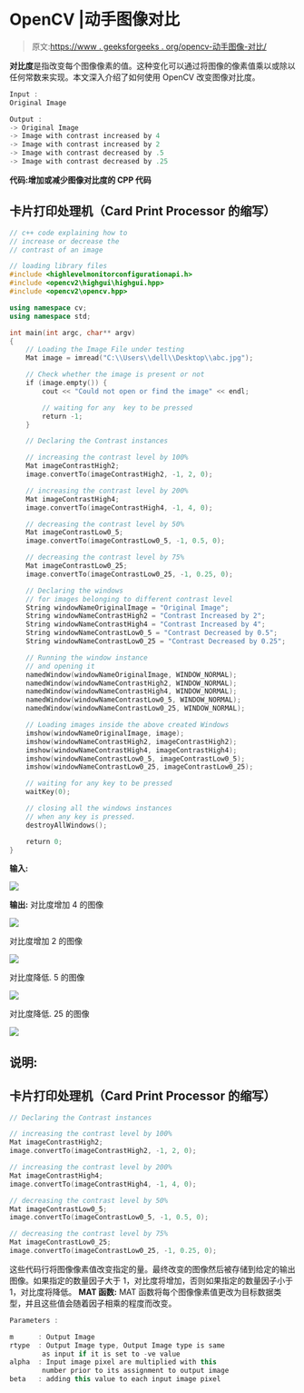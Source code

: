 # OpenCV |动手图像对比

> 原文:[https://www . geeksforgeeks . org/opencv-动手图像-对比/](https://www.geeksforgeeks.org/opencv-hands-on-image-contrast/)

**对比度**是指改变每个图像像素的值。这种变化可以通过将图像的像素值乘以或除以任何常数来实现。本文深入介绍了如何使用 OpenCV 改变图像对比度。

```cpp
Input : 
Original Image

Output : 
-> Original Image
-> Image with contrast increased by 4
-> Image with contrast increased by 2
-> Image with contrast decreased by .5
-> Image with contrast decreased by .25
```

**代码:增加或减少图像对比度的 CPP 代码**

## 卡片打印处理机（Card Print Processor 的缩写）

```cpp
// c++ code explaining how to
// increase or decrease the
// contrast of an image

// loading library files
#include <highlevelmonitorconfigurationapi.h>
#include <opencv2\highgui\highgui.hpp>
#include <opencv2\opencv.hpp>

using namespace cv;
using namespace std;

int main(int argc, char** argv)
{
    // Loading the Image File under testing
    Mat image = imread("C:\\Users\\dell\\Desktop\\abc.jpg");

    // Check whether the image is present or not
    if (image.empty()) {
        cout << "Could not open or find the image" << endl;

        // waiting for any  key to be pressed
        return -1;
    }

    // Declaring the Contrast instances

    // increasing the contrast level by 100%
    Mat imageContrastHigh2;
    image.convertTo(imageContrastHigh2, -1, 2, 0);

    // increasing the contrast level by 200%
    Mat imageContrastHigh4;
    image.convertTo(imageContrastHigh4, -1, 4, 0);

    // decreasing the contrast level by 50%
    Mat imageContrastLow0_5;
    image.convertTo(imageContrastLow0_5, -1, 0.5, 0);

    // decreasing the contrast level by 75%
    Mat imageContrastLow0_25;
    image.convertTo(imageContrastLow0_25, -1, 0.25, 0);

    // Declaring the windows
    // for images belonging to different contrast level
    String windowNameOriginalImage = "Original Image";
    String windowNameContrastHigh2 = "Contrast Increased by 2";
    String windowNameContrastHigh4 = "Contrast Increased by 4";
    String windowNameContrastLow0_5 = "Contrast Decreased by 0.5";
    String windowNameContrastLow0_25 = "Contrast Decreased by 0.25";

    // Running the window instance
    // and opening it
    namedWindow(windowNameOriginalImage, WINDOW_NORMAL);
    namedWindow(windowNameContrastHigh2, WINDOW_NORMAL);
    namedWindow(windowNameContrastHigh4, WINDOW_NORMAL);
    namedWindow(windowNameContrastLow0_5, WINDOW_NORMAL);
    namedWindow(windowNameContrastLow0_25, WINDOW_NORMAL);

    // Loading images inside the above created Windows
    imshow(windowNameOriginalImage, image);
    imshow(windowNameContrastHigh2, imageContrastHigh2);
    imshow(windowNameContrastHigh4, imageContrastHigh4);
    imshow(windowNameContrastLow0_5, imageContrastLow0_5);
    imshow(windowNameContrastLow0_25, imageContrastLow0_25);

    // waiting for any key to be pressed
    waitKey(0);

    // closing all the windows instances
    // when any key is pressed.
    destroyAllWindows();

    return 0;
}
```

**输入:**

![](img/a37810448868a70d663de072c546e1c2.png)

**输出:**
对比度增加 4 的图像

![](img/4fc8bf960b92cb79e44c653008f3f7b5.png)

对比度增加 2 的图像

![](img/79c08c4b3524eb51d8cf373f11ea6d7d.png)

对比度降低. 5 的图像

![](img/d7222d85c7dd6c5187b24241062b2e03.png)

对比度降低. 25 的图像

![](img/c9ea36445e3623676032ed4d760660e5.png)

## **说明:**

## 卡片打印处理机（Card Print Processor 的缩写）

```cpp
// Declaring the Contrast instances

// increasing the contrast level by 100%
Mat imageContrastHigh2;
image.convertTo(imageContrastHigh2, -1, 2, 0);

// increasing the contrast level by 200%
Mat imageContrastHigh4;
image.convertTo(imageContrastHigh4, -1, 4, 0);

// decreasing the contrast level by 50%
Mat imageContrastLow0_5;
image.convertTo(imageContrastLow0_5, -1, 0.5, 0);

// decreasing the contrast level by 75%
Mat imageContrastLow0_25;
image.convertTo(imageContrastLow0_25, -1, 0.25, 0);
```

这些代码行将图像像素值改变指定的量。最终改变的图像然后被存储到给定的输出图像。如果指定的数量因子大于 1，对比度将增加，否则如果指定的数量因子小于 1，对比度将降低。
**MAT 函数:**
MAT 函数将每个图像像素值更改为目标数据类型，并且这些值会随着因子相乘的程度而改变。

```cpp
Parameters : 

m      : Output Image 
rtype  : Output Image type, Output Image type is same
        as input if it is set to -ve value
alpha  : Input image pixel are multiplied with this
        number prior to its assignment to output image
beta   : adding this value to each input image pixel 
```